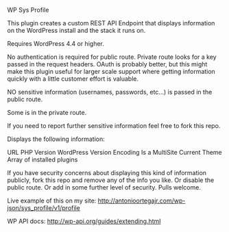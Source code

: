 WP Sys Profile

This plugin creates a custom REST API Endpoint that displays information on the WordPress install and the stack it runs on.

Requires WordPress 4.4 or higher.

No authentication is required for public route. Private route looks for a key passed in the request headers. OAuth is probably better, but this might make this plugin useful for larger scale support where getting information quickly with a little customer effort is valuable.


NO sensitive information (usernames, passwords, etc...) is passed in the public route.

Some is in the private route.

If you need to report further sensitive information feel free to fork this repo.

Displays the following information:

URL
PHP Version
WordPress Version
Encoding
Is a MultiSite
Current Theme
Array of installed plugins

If you have security concerns about displaying this kind of information publicly, fork this repo and remove any of the info you like. Or disable the public route. Or add in some further level of security. Pulls welcome.


Live example of this on my site: http://antonioortegajr.com/wp-json/sys_profile/v1/profile

WP API docs: http://wp-api.org/guides/extending.html
